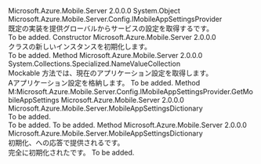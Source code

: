 <Type Name="MobileAppSettingsProvider" FullName="Microsoft.Azure.Mobile.Server.Config.MobileAppSettingsProvider">
  <TypeSignature Language="C#" Value="public class MobileAppSettingsProvider : Microsoft.Azure.Mobile.Server.Config.IMobileAppSettingsProvider" />
  <TypeSignature Language="ILAsm" Value=".class public auto ansi beforefieldinit MobileAppSettingsProvider extends System.Object implements class Microsoft.Azure.Mobile.Server.Config.IMobileAppSettingsProvider" />
  <TypeSignature Language="DocId" Value="T:Microsoft.Azure.Mobile.Server.Config.MobileAppSettingsProvider" />
  <TypeSignature Language="VB.NET" Value="Public Class MobileAppSettingsProvider&#xA;Implements IMobileAppSettingsProvider" />
  <TypeSignature Language="F#" Value="type MobileAppSettingsProvider = class&#xA;    interface IMobileAppSettingsProvider" />
  <AssemblyInfo>
    <AssemblyName>Microsoft.Azure.Mobile.Server</AssemblyName>
    <AssemblyVersion>2.0.0.0</AssemblyVersion>
  </AssemblyInfo>
  <Base>
    <BaseTypeName>System.Object</BaseTypeName>
  </Base>
  <Interfaces>
    <Interface>
      <InterfaceName>Microsoft.Azure.Mobile.Server.Config.IMobileAppSettingsProvider</InterfaceName>
    </Interface>
  </Interfaces>
  <Docs>
    <summary>
            既定の実装を提供<see cref="T:Microsoft.Azure.Mobile.Server.Config.IMobileAppSettingsProvider" />グローバルからサービスの設定を取得する<see cref="T:System.Configuration.ConfigurationManager" />です。
            </summary>
    <remarks>To be added.</remarks>
  </Docs>
  <Members>
    <Member MemberName=".ctor">
      <MemberSignature Language="C#" Value="public MobileAppSettingsProvider ();" />
      <MemberSignature Language="ILAsm" Value=".method public hidebysig specialname rtspecialname instance void .ctor() cil managed" />
      <MemberSignature Language="DocId" Value="M:Microsoft.Azure.Mobile.Server.Config.MobileAppSettingsProvider.#ctor" />
      <MemberSignature Language="VB.NET" Value="Public Sub New ()" />
      <MemberType>Constructor</MemberType>
      <AssemblyInfo>
        <AssemblyName>Microsoft.Azure.Mobile.Server</AssemblyName>
        <AssemblyVersion>2.0.0.0</AssemblyVersion>
      </AssemblyInfo>
      <Parameters />
      <Docs>
        <summary>
            <see cref="T:Microsoft.Azure.Mobile.Server.Config.MobileAppSettingsProvider" /> クラスの新しいインスタンスを初期化します。
            </summary>
        <remarks>To be added.</remarks>
      </Docs>
    </Member>
    <Member MemberName="GetAppSettings">
      <MemberSignature Language="C#" Value="protected virtual System.Collections.Specialized.NameValueCollection GetAppSettings ();" />
      <MemberSignature Language="ILAsm" Value=".method familyhidebysig newslot virtual instance class System.Collections.Specialized.NameValueCollection GetAppSettings() cil managed" />
      <MemberSignature Language="DocId" Value="M:Microsoft.Azure.Mobile.Server.Config.MobileAppSettingsProvider.GetAppSettings" />
      <MemberSignature Language="VB.NET" Value="Protected Overridable Function GetAppSettings () As NameValueCollection" />
      <MemberSignature Language="F#" Value="abstract member GetAppSettings : unit -&gt; System.Collections.Specialized.NameValueCollection&#xA;override this.GetAppSettings : unit -&gt; System.Collections.Specialized.NameValueCollection" Usage="mobileAppSettingsProvider.GetAppSettings " />
      <MemberType>Method</MemberType>
      <AssemblyInfo>
        <AssemblyName>Microsoft.Azure.Mobile.Server</AssemblyName>
        <AssemblyVersion>2.0.0.0</AssemblyVersion>
      </AssemblyInfo>
      <ReturnValue>
        <ReturnType>System.Collections.Specialized.NameValueCollection</ReturnType>
      </ReturnValue>
      <Parameters />
      <Docs>
        <summary>
            Mockable 方法では、現在のアプリケーション設定を取得します。
            </summary>
        <returns>A<see cref="T:System.Collections.Specialized.NameValueCollection" />アプリケーション設定を格納します。</returns>
        <remarks>To be added.</remarks>
      </Docs>
    </Member>
    <Member MemberName="GetMobileAppSettings">
      <MemberSignature Language="C#" Value="public Microsoft.Azure.Mobile.Server.MobileAppSettingsDictionary GetMobileAppSettings ();" />
      <MemberSignature Language="ILAsm" Value=".method public hidebysig newslot virtual instance class Microsoft.Azure.Mobile.Server.MobileAppSettingsDictionary GetMobileAppSettings() cil managed" />
      <MemberSignature Language="DocId" Value="M:Microsoft.Azure.Mobile.Server.Config.MobileAppSettingsProvider.GetMobileAppSettings" />
      <MemberSignature Language="VB.NET" Value="Public Function GetMobileAppSettings () As MobileAppSettingsDictionary" />
      <MemberSignature Language="F#" Value="abstract member GetMobileAppSettings : unit -&gt; Microsoft.Azure.Mobile.Server.MobileAppSettingsDictionary&#xA;override this.GetMobileAppSettings : unit -&gt; Microsoft.Azure.Mobile.Server.MobileAppSettingsDictionary" Usage="mobileAppSettingsProvider.GetMobileAppSettings " />
      <MemberType>Method</MemberType>
      <Implements>
        <InterfaceMember>M:Microsoft.Azure.Mobile.Server.Config.IMobileAppSettingsProvider.GetMobileAppSettings</InterfaceMember>
      </Implements>
      <AssemblyInfo>
        <AssemblyName>Microsoft.Azure.Mobile.Server</AssemblyName>
        <AssemblyVersion>2.0.0.0</AssemblyVersion>
      </AssemblyInfo>
      <ReturnValue>
        <ReturnType>Microsoft.Azure.Mobile.Server.MobileAppSettingsDictionary</ReturnType>
      </ReturnValue>
      <Parameters />
      <Docs>
        <summary>To be added.</summary>
        <returns>To be added.</returns>
        <remarks>To be added.</remarks>
        <inheritdoc />
      </Docs>
    </Member>
    <Member MemberName="InitializeSettings">
      <MemberSignature Language="C#" Value="protected virtual Microsoft.Azure.Mobile.Server.MobileAppSettingsDictionary InitializeSettings ();" />
      <MemberSignature Language="ILAsm" Value=".method familyhidebysig newslot virtual instance class Microsoft.Azure.Mobile.Server.MobileAppSettingsDictionary InitializeSettings() cil managed" />
      <MemberSignature Language="DocId" Value="M:Microsoft.Azure.Mobile.Server.Config.MobileAppSettingsProvider.InitializeSettings" />
      <MemberSignature Language="VB.NET" Value="Protected Overridable Function InitializeSettings () As MobileAppSettingsDictionary" />
      <MemberSignature Language="F#" Value="abstract member InitializeSettings : unit -&gt; Microsoft.Azure.Mobile.Server.MobileAppSettingsDictionary&#xA;override this.InitializeSettings : unit -&gt; Microsoft.Azure.Mobile.Server.MobileAppSettingsDictionary" Usage="mobileAppSettingsProvider.InitializeSettings " />
      <MemberType>Method</MemberType>
      <AssemblyInfo>
        <AssemblyName>Microsoft.Azure.Mobile.Server</AssemblyName>
        <AssemblyVersion>2.0.0.0</AssemblyVersion>
      </AssemblyInfo>
      <ReturnValue>
        <ReturnType>Microsoft.Azure.Mobile.Server.MobileAppSettingsDictionary</ReturnType>
      </ReturnValue>
      <Parameters />
      <Docs>
        <summary>
            初期化、<see cref="T:Microsoft.Azure.Mobile.Server.MobileAppSettingsDictionary" />への応答で提供される<see cref="M:GetMobileAppSettings" />です。
            </summary>
        <returns>完全に初期化された<see cref="T:Microsoft.Azure.Mobile.Server.MobileAppSettingsDictionary" />です。</returns>
        <remarks>To be added.</remarks>
      </Docs>
    </Member>
  </Members>
</Type>